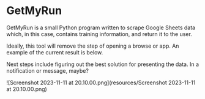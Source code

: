 # GetMyRun
GetMyRun is a small Python program written to scrape Google Sheets data which, in this case, contains training information, and return it to the user.

Ideally, this tool will remove the step of opening a browse or app. An example of the current result is below.

Next steps include figuring out the best solution for presenting the data. In a notification or message, maybe?

![Screenshot 2023-11-11 at 20.10.00.png](resources/Screenshot 2023-11-11 at 20.10.00.png)